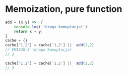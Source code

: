 # Memoization, pure function

```js
add = (x,y) =>  {
    console.log('!droga komuptacja!')
    return x + y;
}
cache = {}
cache['1,2'] = cache['1,2'] ||  add(1,2)
// VM1526:2 !droga komuptacja!
// 3

cache['1,2'] = cache['1,2'] ||  add(1,2)
// 3

```